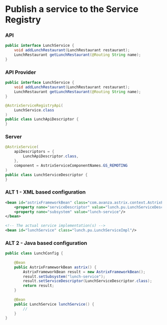 # Publish a service to the Service Registry

### API
```java
public interface LunchService {
	void addLunchRestaurant(LunchRestaurant restaurant);
	LunchRestaurant getLunchRestaurant(@Routing String name); 
}
```

### API Provider
```java
public interface LunchService {
	void addLunchRestaurant(LunchRestaurant restaurant);
	LunchRestaurant getLunchRestaurant(@Routing String name); 
}

@AstrixServiceRegistryApi(
	LunchService.class
)
public class LunchApiDescriptor {
}
```



### Server
```java
@AstrixService(
	apiDescriptors = {
		LunchApiDescriptor.class,
	},
	component = AstrixServiceComponentNames.GS_REMOTING
)
public class LunchServiceDescriptor {
}
```


### ALT 1 - XML based configuration
```xml
<bean id="astrixFrameworkBean" class="com.avanza.astrix.context.AstrixFrameworkBean">
	<property name="serviceDescriptor" value="lunch.pu.LunchServiceDescriptor"/>
	<property name="subsystem" value="lunch-service"/>
</bean>
    
<!-- The actual service implementation(s) -->
<bean id="lunchService" class="lunch.pu.LunchServiceImpl"/>
```

### ALT 2 - Java based configuration

```java
public class LunchConfig {
	
	@Bean
	public AstrixFrameworkBean astrix() {
		AstrixFrameworkBean result = new AstrixFrameworkBean();
		result.setSubsystem("lunch-service");
		result.setServiceDescriptor(LunchServiceDescriptor.class);
		return result;
	}
	
	@Bean
	public LunchService lunchService() {
		// 
	}
}
```